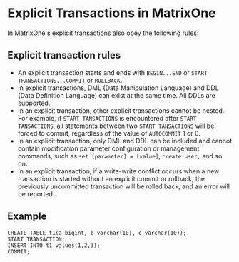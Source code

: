 # Explicit Transactions in MatrixOne

In MatrixOne's explicit transactions also obey the following rules:

## Explicit transaction rules

- An explicit transaction starts and ends with `BEGIN...END` or `START TRANSACTIONS...COMMIT` or `ROLLBACK`.
- In explicit transactions, DML (Data Manipulation Language) and DDL (Data Definition Language) can exist at the same time. All DDLs are supported.
- In an explicit transaction, other explicit transactions cannot be nested. For example, if `START TANSACTIONS` is encountered after `START TANSACTIONS`, all statements between two `START TANSACTIONS` will be forced to commit, regardless of the value of `AUTOCOMMIT` 1 or 0.
- In an explicit transaction, only DML and DDL can be included and cannot contain modification parameter configuration or management commands, such as `set [parameter] = [value]`, `create user,` and so on.
- In an explicit transaction, if a write-write conflict occurs when a new transaction is started without an explicit commit or rollback, the previously uncommitted transaction will be rolled back, and an error will be reported.

## Example

```
CREATE TABLE t1(a bigint, b varchar(10), c varchar(10));
START TRANSACTION;
INSERT INTO t1 values(1,2,3);
COMMIT;
```
